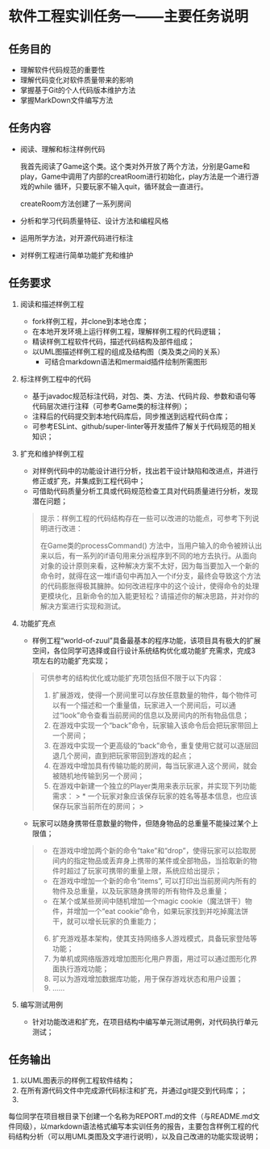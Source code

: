 # 软件工程实训任务一——主要任务说明

## 任务目的

* 理解软件代码规范的重要性
* 理解代码变化对软件质量带来的影响
* 掌握基于Git的个人代码版本维护方法
* 掌握MarkDown文件编写方法

## 任务内容

* 阅读、理解和标注样例代码

  我首先阅读了Game这个类。这个类对外开放了两个方法，分别是Game和play，Game中调用了内部的creatRoom进行初始化，play方法是一个进行游戏的while
循环，只要玩家不输入quit，循环就会一直进行。
   
   createRoom方法创建了一系列房间
* 分析和学习代码质量特征、设计方法和编程风格
* 运用所学方法，对开源代码进行标注
* 对样例工程进行简单功能扩充和维护

## 任务要求

1. 阅读和描述样例工程
    * fork样例工程，并clone到本地仓库；
    * 在本地开发环境上运行样例工程，理解样例工程的代码逻辑；
    * 精读样例工程软件代码，描述代码结构及部件组成；
    * 以UML图描述样例工程的组成及结构图（类及类之间的关系）
        * 可结合markdown语法和mermaid插件绘制所需图形

2. 标注样例工程中的代码
    * 基于javadoc规范标注代码，对包、类、方法、代码片段、参数和语句等代码层次进行注释（可参考Game类的标注样例）；
    * 注释后的代码提交到本地代码库后，同步推送到远程代码仓库；
    * 可参考ESLint、github/super-linter等开发插件了解关于代码规范的相关知识；

3. 扩充和维护样例工程
    * 对样例代码中的功能设计进行分析，找出若干设计缺陷和改进点，并进行修正或扩充，并集成到工程代码中；
    * 可借助代码质量分析工具或代码规范检查工具对代码质量进行分析，发现潜在问题；

   > 提示：样例工程的代码结构存在一些可以改进的功能点，可参考下列说明进行改进：
   >
   > 在Game类的processCommand()
   方法中，当用户输入的命令被辨认出来以后，有一系列的if语句用来分派程序到不同的地方去执行。从面向对象的设计原则来看，这种解决方案不太好，因为每当要加入一个新的命令时，就得在这一堆if语句中再加入一个if分支，最终会导致这个方法的代码膨胀得极其臃肿。如何改进程序中的这个设计，使得命令的处理更模块化，且新命令的加入能更轻松？请描述你的解决思路，并对你的解决方案进行实现和测试。

4. 功能扩充点
    * 样例工程“world-of-zuul”具备最基本的程序功能，该项目具有极大的扩展空间，各位同学可选择或自行设计系统结构优化或功能扩充需求，完成3项左右的功能扩充实现；

   > 可供参考的结构优化或功能扩充项包括但不限于以下内容：
   >
   > 1. 扩展游戏，使得一个房间里可以存放任意数量的物件，每个物件可以有一个描述和一个重量值，玩家进入一个房间后，可以通过“look”命令查看当前房间的信息以及房间内的所有物品信息；
   > 2. 在游戏中实现一个“back”命令，玩家输入该命令后会把玩家带回上一个房间；
   > 3. 在游戏中实现一个更高级的“back”命令，重复使用它就可以逐层回退几个房间，直到把玩家带回到游戏的起点；
   > 4. 在游戏中增加具有传输功能的房间，每当玩家进入这个房间，就会被随机地传输到另一个房间；
   > 5. 在游戏中新建一个独立的Player类用来表示玩家，并实现下列功能需求：
        >    * 一个玩家对象应该保存玩家的姓名等基本信息，也应该保存玩家当前所在的房间；
        >
   * 玩家可以随身携带任意数量的物件，但随身物品的总重量不能操过某个上限值；
   >    * 在游戏中增加两个新的命令“take”和“drop”，使得玩家可以拾取房间内的指定物品或丢弃身上携带的某件或全部物品，当拾取新的物件时超过了玩家可携带的重量上限，系统应给出提示；
   >    * 在游戏中增加一个新的命令“items”, 可以打印出当前房间内所有的物件及总重量，以及玩家随身携带的所有物件及总重量；
   >    * 在某个或某些房间中随机增加一个magic cookie（魔法饼干）物件，并增加一个“eat cookie”命令，如果玩家找到并吃掉魔法饼干，就可以增长玩家的负重能力；
   > 6. 扩充游戏基本架构，使其支持网络多人游戏模式，具备玩家登陆等功能；
   > 7. 为单机或网络版游戏增加图形化用户界面，用过可以通过图形化界面执行游戏功能；
   > 8. 可以为游戏增加数据库功能，用于保存游戏状态和用户设置；
   > 9. ......

5. 编写测试用例
    * 针对功能改进和扩充，在项目结构中编写单元测试用例，对代码执行单元测试；

## 任务输出

1. 以UML图表示的样例工程软件结构；
2. 在所有源代码文件中完成源代码标注和扩充，并通过git提交到代码库；；
3.
每位同学在项目根目录下创建一个名称为REPORT.md的文件（与README.md文件同级），以markdown语法格式编写本实训任务的报告，主要包含样例工程的代码结构分析（可以用UML类图及文字进行说明），以及自己改进的功能实现说明；
